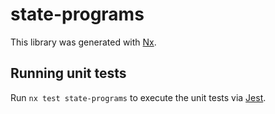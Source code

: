 # state-programs

This library was generated with [Nx](https://nx.dev).

## Running unit tests

Run `nx test state-programs` to execute the unit tests via [Jest](https://jestjs.io).
